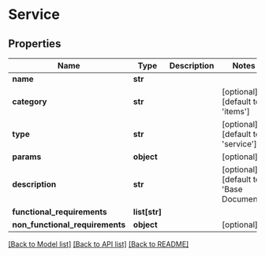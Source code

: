 # Service

## Properties
Name | Type | Description | Notes
------------ | ------------- | ------------- | -------------
**name** | **str** |  | 
**category** | **str** |  | [optional] [default to 'items']
**type** | **str** |  | [optional] [default to 'service']
**params** | **object** |  | [optional] 
**description** | **str** |  | [optional] [default to 'Base Document']
**functional_requirements** | **list[str]** |  | 
**non_functional_requirements** | **object** |  | [optional] 

[[Back to Model list]](../README.md#documentation-for-models) [[Back to API list]](../README.md#documentation-for-api-endpoints) [[Back to README]](../README.md)

